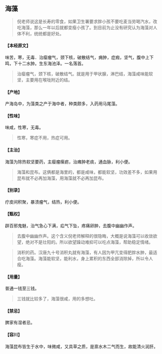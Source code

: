 ## 海藻

> 倪老师说这是长寿的零食，如果卫生署要求胖小孩不要吃麦当劳喝汽水，改吃海藻，那么一年以后就都变瘦小孩了。到目前为止没有研究认为海藻对人体不利，统统都是好处。

#### 【本经原文】
味苦，寒，无毒．治瘿瘤气，颈下核，破散结气，痈肿，症瘕，坚气，腹中上下鸣，下十二水肿。生东海池泽。一名落首。

> 治瘿瘤气，颈下核，破散结气。就是用于甲状腺，淋巴结，海藻咸味能软坚，主要用在喉咙附近的结。

#### 【产地】
产海岛中，为藻类之产于海中者，种类颇多，入药用马尾藻。
#### 【性味】
味咸，性寒，无毒。

> 性寒，寒症不用，热症可用。

#### 【主治】
海藻为除热软坚要药，主瘿瘤瘰疬，治瘫肿老痰，通血脉，利小便。

> 海藻和昆布‍‍。这俩都是海里的，都是咸味，都能软坚，功效差不多，如果用昆布就不必再加海藻，用海藻就不必再加昆布。

#### 【别录】
疗皮间积聚，暴溃瘤气，结热，利小便。
#### 【甄权】
辟百邪鬼魅，治气急心下满，疝气下坠，疼痛卵肿，去腹中幽幽作声。

> 去腹中幽幽作声。这个含义倪老师解释的很隐晦，大概是说海藻可以收敛欲望，绝对不是壮阳的。所以欲望躁动难抑可以吃点海藻，帮助稳定情绪。

> 消积的药。汉唐九十号消积丸就有海藻，有人因为甲亢变得肥胖水肿，最适合吃海藻。海藻能软坚，能利水，身上累积的东西全部消除掉，所以令人瘦。

#### 【用量】
普通一钱至三钱。

> 三钱就比较多了，海藻很咸，用的多想吐。

#### 【禁忌】
脾家有湿者忌。
#### 【容川】
海藻昆布皆生于水中，味微咸，又具草之质，是禀水木二气而生，故能清火润肝。
